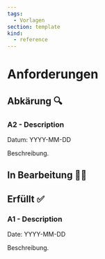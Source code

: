 ```yaml
---
tags:
  - Vorlagen
section: template
kind:
  - reference
---
```


# Anforderungen

## Abkärung 🔍

### A2 - Description

Datum: YYYY-MM-DD

Beschreibung.

## In Bearbeitung 🧑‍💻

## Erfüllt ✅

### A1 - Description

Date: YYYY-MM-DD

Beschreibung.
